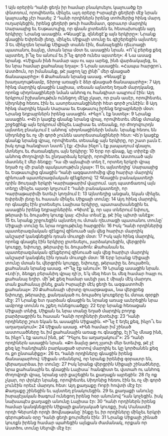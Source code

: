 1 Այն օրերին Դանի ցեղն իր համար բնակուելու կալուածք էր փնտռում, որովհետեւ մինչեւ այդ օրերը Իսրայէլի ցեղերի մէջ նրան կալուածք չէր հասել: 2 Դանի որդիներն իրենց տոհմերից հինգ մարդ ուղարկեցին, իրենց ցեղերի թուի համեմատ, զօրաւոր մարդիկ Սարաայից եւ Եսթաւուլից, որ գնան լրտեսեն եւ հետախուզեն այդ երկիրը: Նրանց ասացին. «Գնացէ՛ք, զննեցէ՛ք այն երկիրը»: Նրանք գնացին Եփրեմի լեռը, մինչեւ Միքայի տունը եւ գիշերեցին այնտեղ: 3 Եւ մինչդեռ նրանք Միքայի տանն էին, ճանաչեցին ղեւտացի պատանու ձայնը, մտան նրա մօտ եւ ասացին նրան. «Ո՞վ բերեց քեզ այստեղ, ի՞նչ ես անում եւ ի՞նչ գործ ունես այստեղ»: 4 Նա ասաց նրանց. «Միքան ինձ համար այս ու այս արեց, ինձ վարձակալեց, եւ ես նրա համար քահանայ եղայ»: 5 Նրան ասացին. «Հապա հարցրո՛ւ Աստծուն, որ իմանանք, թէ յաջող կը լինի՞ մեր գնացած ճանապարհը»: 6 Քահանան նրանց ասաց. «Գնացէ՛ք խաղաղութեամբ, Տիրոջ առաջն է ձեր գնացած ճանապարհը»: 7 Այդ հինգ մարդիկ գնացին Լայիսա, տեսան այնտեղ եղած մարդկանց, որոնք սիդոնացիների նման անհոգ ու հանգիստ ապրում էին: Այդ երկրում իշխանութիւն ունեցող մէկը չկար, որ բան ասէր, որովհետեւ Սիդոնից հեռու էին եւ ասորեստանցիների հետ գործ չունէին: 8 Այդ հինգ մարդիկ եկան Սարաա եւ Եսթաւուլ իրենց եղբայրների մօտ: Նրանց եղբայրներն իրենց ասացին. «Ինչո՞ւ էք նստել»: 9 Նրանք ասացին. «Վե՛ր կացէք գնանք նրանց վրայ, որովհետեւ մենք մտանք շրջեցինք այն երկրում մինչեւ Լայիսա եւ տեսանք, որ ժողովուրդն այնտեղ բնակւում է անհոգ՝ սիդոնացիների նման. նրանք հեռու են Սիդոնից եւ ոչ մի գործ չունեն ասորեստանցիների հետ: Վե՛ր կացէք գնանք նրանց վրայ, որովհետեւ տեսանք այն երկիրը, որ շատ լաւն է. իսկ դուք հանգիստ նստե՞լ էք: Հիմա ինչո՞ւ էք յապաղում գնալու մտնելու եւ ժառանգելու այն երկիրը: 10 Երբ որ գնաք, կը տիրէք մի անհոգ ժողովրդի եւ ընդարձակ երկրի, որովհետեւ Աստուած այն մատնել է մեր ձեռքը: Դա մի այնպիսի տեղ է, որտեղ երկրի վրայ եղած ոչ մի բանի պակասութիւն չկայ»:
11 Եւ այնտեղից՝ Սարաայից եւ Եսթաւուլից գնացին Դանի ազգատոհմից վեց հարիւր մարդիկ՝ զինուած պատերազմական զէնքերով: 12 Գնացին բանակատեղի դրին Յուդայի երկրի Կարիաթարիմ վայրում. այդ պատճառով այն տեղը մինչեւ այսօր կոչւում է Դանի բանակատեղի, որ Կարիաթարիմի ետեւի կողմում է: 13 Այնտեղից անցան, եկան մինչեւ Եփրեմի լեռը եւ հասան մինչեւ Միքայի տունը: 14 Այդ հինգ մարդիկ, որ գնացել էին լրտեսելու Լայիսա երկիրը, պատասխանեցին եւ ասացին իրենց եղբայրներին. «Գիտէ՞ք, որ այս տներում եփուդ, թերափ եւ ձուլածոյ կուռք կայ: Հիմա տեսէ՛ք, թէ ինչ պիտի անէք»: 15 Եւ նրանք շրջուեցին այնտեղ ու մտան ղեւտացի պատանու տունը՝ Միքայի տունը եւ նրա ողջութիւնը հարցրին: 16 Իսկ Դանի որդիներից պատերազմական զէնքով զինուած այն վեց հարիւր մարդիկ անշարժ կանգնեցին դռան մուտքի մօտ: 17 Իսկ այն հինգ մարդիկ, որոնք գնացել էին երկիրը լրտեսելու, յարձակուեցին, վերցրին կուռքը, եփուդը, թերափը եւ ձուլածոն: Քահանան եւ պատերազմական զէնքերով զինուած այն վեց հարիւր մարդիկ անշարժ կանգնել էին դռան մուտքի մօտ: 18 Երբ նրանք Միքայի տունը մտան եւ վերցրին կուռքը, եփուդը, թերափը եւ ձուլածոն, քահանան նրանց ասաց. «Ի՞նչ էք անում»: 19 Նրանք ասացին նրան. «Լռի՛ր, ձեռքդ բերանիդ վրայ դի՛ր, ե՛կ մեզ հետ եւ մեզ համար հայր ու քահանայ եղիր. մի՞թէ քեզ համար աւելի լաւ է միայն մէկ մարդու տան քահանայ լինել, քան Իսրայէլի մէկ ցեղի եւ ազգատոհմի քահանայ»: 20 Քահանայի սիրտը զուարթացաւ, նա վերցրեց եփուդը, թերափը, քանդակած ու ձուլածոյ կուռքերը եւ մտաւ զօրքի մէջ: 21 Նրանք ետ դարձան գնացին եւ նրանց առաջ աւերեցին նրա ամբողջ տունն ու շքեղ ունեցուածքը: 22 Երբ նրանք հեռացան Միքայի տնից, Միքան եւ նրա տանը եղած մարդիկ բողոք բարձրացրին եւ հասան Դանի որդիների յետեւից: 23 Դանի որդիները շուռ եկան եւ ասացին Միքային. «Ի՞նչ է եղել քեզ, ինչո՞ւ ես աղաղակում»: 24 Միքան ասաց. «Ինձ համար իմ շինած աստուածները եւ իմ քահանային առաք ու գնացիք, էլ ի՞նչ մնաց ինձ, եւ ինչո՞ւ էք ասում ինձ, թէ՝ “Ինչու ես աղաղակում”»: 25 Դանի որդիներն ասացին նրան. «Քո ձայնը թող չլսուի մեր ետեւից, թէ չէ քեզ կը հանդիպեն բարկացած սրտով մարդիկ եւ կը կործանեն քեզ ու քո ընտանիքը»: 26 Եւ Դանի որդիները գնացին իրենց ճանապարհով: Միքան տեսնելով, որ նրանք իրենից զօրաւոր են, վերադարձաւ իր տունը:
27 Իսկ նրանք վերցրին Միքայի շինածները, նրա քահանային եւ գնացին Լայիսա՝ հանգիստ եւ վստահ ու անհոգ ժողովրդի վրայ, նրանց սրի քաշեցին եւ քաղաքն այրեցին: 28 Ոչ ոք չկար, որ փրկէր նրանց, որովհետեւ Սիդոնից հեռու էին եւ ոչ մի գործ չունէին որեւէ մարդու հետ: Այդ քաղաքը Ռոբի հովտի մէջ էր: Քաղաքը շինեցին եւ այնտեղ բնակուեցին. 29 եւ քաղաքի անունը իսրայէլական ծագում ունեցող իրենց հօր անունով Դան կոչեցին. իսկ նախապէս քաղաքի անունը Լայիսա էր: 30 Դանի որդիներն իրենց համար կանգնեցրին Միքայի քանդակած կուռքը, իսկ Մանասէի որդի Գերսոնի որդի Յովնաթանը՝ ինքը եւ իր որդիները մինչեւ երկրի գերութեան օրը Դանի ցեղի քուրմերն էին: 31 Նրանք Միքայի շինած կուռքն իրենց համար պահեցին այնքան ժամանակ, որքան որ Աստծու տունը Սելովի մէջ էր:
